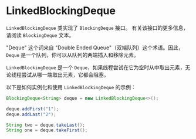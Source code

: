 # LinkedBlockingDeque

`LinkedBlockingDeque` 类实现了 `BlockingDeque` 接口。
有关该接口的更多信息，请阅读 `BlockingDeque` 文本。

"Deque" 这个词来自 "Double Ended Queue"（双端队列）这个术语。因此，`Deque` 是一个队列，你可以从队列的两端插入和移除元素。

`LinkedBlockingDeque` 是一个 `Deque`，如果线程尝试在它为空时从中取出元素，无论线程尝试从哪一端取出元素，它都会阻塞。

以下是如何实例化和使用 `LinkedBlockingDeque` 的示例：

```java
BlockingDeque<String> deque = new LinkedBlockingDeque<>();

deque.addFirst("1");
deque.addLast("2");

String two = deque.takeLast();
String one = deque.takeFirst();
```

